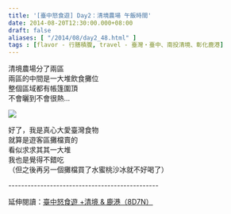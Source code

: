 ```yaml
---
title: '[臺中怒食遊] Day2：清境農場 午飯時間'
date: 2014-08-20T12:30:00.000+08:00
draft: false
aliases: [ "/2014/08/day2_48.html" ]
tags : [flavor - 行膳積腹, travel - 臺灣・臺中、南投清境、彰化鹿港]
---
```


清境農場分了兩區  
兩區的中間是一大堆飲食攤位  
整個區域都有帳篷圍頂  
不會曬到不會很熱...  

![](/images/taichung2e.jpg)

好了，我是真心大愛臺灣食物  
就算是遊客區攤檔賣的  
看似求求其其一大堆  
我也是覺得不錯吃  
（但之後再另一個攤檔買了水蜜桃沙冰就不好喝了）  
  
\-----------------------------------------------  
  
延伸閱讀：[臺中怒食遊 +清境 & 鹿港（8D7N）](https://hidie.net/taichung8d7n/)
